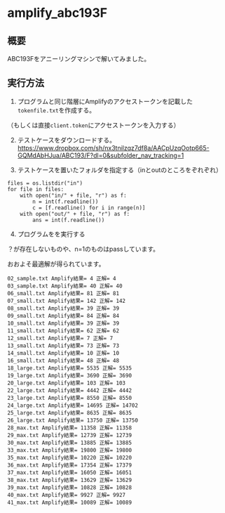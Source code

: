 # amplify_abc193F

## 概要

ABC193Fをアニーリングマシンで解いてみました。

## 実行方法

1. プログラムと同じ階層にAmplifyのアクセストークンを記載した`tokenfile.txt`を作成する。

（もしくは直接`client.token`にアクセストークンを入力する）

2. テストケースをダウンロードする。
https://www.dropbox.com/sh/nx3tnilzqz7df8a/AACpUzqOotp665-GQMdAbHJua/ABC193/F?dl=0&subfolder_nav_tracking=1

3. テストケースを置いたフォルダを指定する（inとoutのところをぞれぞれ）
```shell
files = os.listdir("in")
for file in files:
    with open("in/" + file, "r") as f:
        n = int(f.readline())
        c = [f.readline() for i in range(n)]
    with open("out/" + file, "r") as f:
        ans = int(f.readline())
```        
        
4. プログラムをを実行する

？が存在しないものや、n=1のものはpassしています。

おおよそ最適解が得られています。

```shell
02_sample.txt Amplify結果= 4 正解= 4
03_sample.txt Amplify結果= 40 正解= 40
06_small.txt Amplify結果= 81 正解= 81
07_small.txt Amplify結果= 142 正解= 142
08_small.txt Amplify結果= 39 正解= 39
09_small.txt Amplify結果= 84 正解= 84
10_small.txt Amplify結果= 39 正解= 39
11_small.txt Amplify結果= 62 正解= 62
12_small.txt Amplify結果= 7 正解= 7
13_small.txt Amplify結果= 73 正解= 73
14_small.txt Amplify結果= 10 正解= 10
16_small.txt Amplify結果= 48 正解= 48
18_large.txt Amplify結果= 5535 正解= 5535
19_large.txt Amplify結果= 3690 正解= 3690
20_large.txt Amplify結果= 103 正解= 103
22_large.txt Amplify結果= 4442 正解= 4442
23_large.txt Amplify結果= 8550 正解= 8550
24_large.txt Amplify結果= 14695 正解= 14702
25_large.txt Amplify結果= 8635 正解= 8635
26_large.txt Amplify結果= 13750 正解= 13750
28_max.txt Amplify結果= 11358 正解= 11358
29_max.txt Amplify結果= 12739 正解= 12739
30_max.txt Amplify結果= 13885 正解= 13885
33_max.txt Amplify結果= 19800 正解= 19800
35_max.txt Amplify結果= 10220 正解= 10220
36_max.txt Amplify結果= 17354 正解= 17379
37_max.txt Amplify結果= 16050 正解= 16051
38_max.txt Amplify結果= 13629 正解= 13629
39_max.txt Amplify結果= 10828 正解= 10828
40_max.txt Amplify結果= 9927 正解= 9927
41_max.txt Amplify結果= 10089 正解= 10089
```

